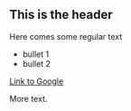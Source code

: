 ## This is the header


Here comes some regular text

* bullet 1
* bullet 2

[Link to Google](http.www.google.com)

More text.
